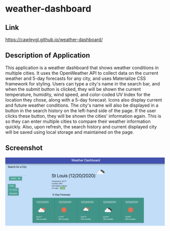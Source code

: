 # weather-dashboard

## Link
https://cawleygl.github.io/weather-dashboard/

## Description of Application
This application is a weather dashboard that shows weather conditions in multiple cities. It uses the OpenWeather API to collect data on the current weather and 5-day forecasts for any city, and uses Materialize CSS framework for styling. Users can type a city's name in the search bar, and when the submit button is clicked, they will be shown the current temperature, humidity, wind speed, and color-coded UV Index for the location they chose, along with a 5-day forecast. Icons also display current and future weather conditions. The city's name will also be displayed in a button in the search history on the left-hand side of the page. If the user clicks these button, they will be shown the cities' information again. This is so they can enter multiple cities to compare their weather information quickly. Also, upon refresh, the search history and current displayed city will be saved using local storage and maintained on the page.

## Screenshot
![Screenshot](https://github.com/cawleygl/weather-dashboard/blob/main/Assets/weatherscreenshot.png?raw=true)

